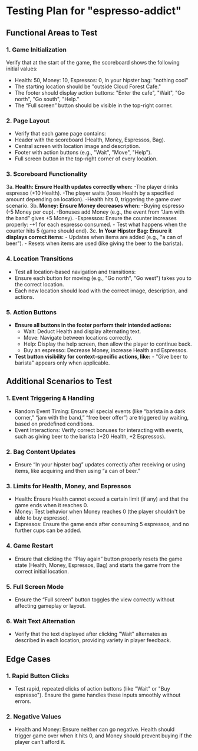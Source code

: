 # Testing Plan for "espresso-addict"
## Functional Areas to Test
### 1. Game Initialization
Verify that at the start of the game, the scoreboard shows the following initial values:
- Health: 50, Money: 10, Espressos: 0, In your hipster bag: "nothing cool"
- The starting location should be "outside Cloud Forest Cafe."
- The footer should display action buttons: "Enter the cafe", "Wait", "Go north", "Go south", "Help."
- The “Full screen” button should be visible in the top-right corner.
### 2. Page Layout
- Verify that each game page contains:
- Header with the scoreboard (Health, Money, Espressos, Bag).
- Central screen with location image and description.
- Footer with action buttons (e.g., "Wait", "Move", "Help").
- Full screen button in the top-right corner of every location.
### 3. Scoreboard Functionality
 3a. **Health: Ensure Health updates correctly when:**
     -The player drinks espresso (+10 Health).
     -The player waits (loses Health by a specified amount depending on location).
     -Health hits 0, triggering the game over scenario.
 3b. **Money: Ensure Money decreases when:**
     -Buying espresso (-5 Money per cup).
     -Bonuses add Money (e.g., the event from “Jam with the band” gives +5 Money).
     -Espressos: Ensure the counter increases properly:
     -+1 for each espresso consumed.
     - Test what happens when the counter hits 5 (game should end).
 3c. **In Your Hipster Bag: Ensure it displays correct items:**
     - Updates when items are added (e.g., "a can of beer").
     - Resets when items are used (like giving the beer to the barista).
### 4. Location Transitions
- Test all location-based navigation and transitions:
- Ensure each button for moving (e.g., "Go north", "Go west") takes you to the correct location.
- Each new location should load with the correct image, description, and actions.
### 5. Action Buttons
- **Ensure all buttons in the footer perform their intended actions:**
     - Wait: Deduct Health and display alternating text.
     - Move: Navigate between locations correctly.
     - Help: Display the help screen, then allow the player to continue back.
     - Buy an espresso: Decrease Money, increase Health and Espressos.
- **Test button visibility for context-specific actions, like:**
       - "Give beer to barista" appears only when applicable.
## Additional Scenarios to Test
### 1. Event Triggering & Handling
- Random Event Timing: Ensure all special events (like “barista in a dark corner,” “jam with the band,” “free beer offer”) are triggered by waiting, based on predefined conditions.
- Event Interactions: Verify correct bonuses for interacting with events, such as giving beer to the barista (+20 Health, +2 Espressos).
### 2. Bag Content Updates
- Ensure “In your hipster bag” updates correctly after receiving or using items, like acquiring and then using “a can of beer.”
### 3. Limits for Health, Money, and Espressos
- Health: Ensure Health cannot exceed a certain limit (if any) and that the game ends when it reaches 0.
- Money: Test behavior when Money reaches 0 (the player shouldn't be able to buy espresso).
- Espressos: Ensure the game ends after consuming 5 espressos, and no further cups can be added.
### 4. Game Restart
- Ensure that clicking the “Play again” button properly resets the game state (Health, Money, Espressos, Bag) and starts the game from the correct initial location.
### 5. Full Screen Mode
- Ensure the “Full screen” button toggles the view correctly without affecting gameplay or layout.
### 6. Wait Text Alternation
- Verify that the text displayed after clicking "Wait" alternates as described in each location, providing variety in player feedback.
## Edge Cases
### 1. Rapid Button Clicks
- Test rapid, repeated clicks of action buttons (like "Wait" or "Buy espresso"). Ensure the game handles these inputs smoothly without errors.
### 2. Negative Values
- Health and Money: Ensure neither can go negative. Health should trigger game over when it hits 0, and Money should prevent buying if the player can't afford it.
